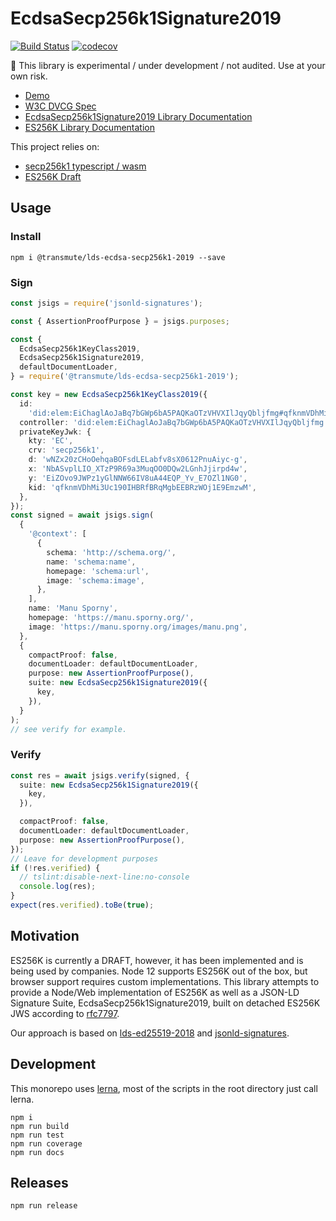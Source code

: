 # EcdsaSecp256k1Signature2019

[![Build Status](https://travis-ci.org/decentralized-identity/lds-ecdsa-secp256k1-2019.js.svg?branch=master)](https://travis-ci.org/decentralized-identity/lds-ecdsa-secp256k1-2019.js) [![codecov](https://codecov.io/gh/decentralized-identity/lds-ecdsa-secp256k1-2019.js/branch/master/graph/badge.svg)](https://codecov.io/gh/decentralized-identity/lds-ecdsa-secp256k1-2019.js)

🚧 This library is experimental / under development / not audited. Use at your own risk.

- [Demo](https://identity.foundation/lds-ecdsa-secp256k1-2019.js/demo)
- [W3C DVCG Spec](https://w3c-dvcg.github.io/lds-ecdsa-secp256k1-2019/)
- [EcdsaSecp256k1Signature2019 Library Documentation](https://identity.foundation/lds-ecdsa-secp256k1-2019.js/lds-ecdsa-secp256k1-2019/)
- [ES256K Library Documentation](https://identity.foundation/lds-ecdsa-secp256k1-2019.js/es256k-jws-ts/)

This project relies on:

- [secp256k1 typescript / wasm](https://github.com/bitauth/bitcoin-ts)
- [ES256K Draft](https://tools.ietf.org/html/draft-ietf-cose-webauthn-algorithms-01)

## Usage

### Install

```
npm i @transmute/lds-ecdsa-secp256k1-2019 --save
```

### Sign

```ts
const jsigs = require('jsonld-signatures');

const { AssertionProofPurpose } = jsigs.purposes;

const {
  EcdsaSecp256k1KeyClass2019,
  EcdsaSecp256k1Signature2019,
  defaultDocumentLoader,
} = require('@transmute/lds-ecdsa-secp256k1-2019');

const key = new EcdsaSecp256k1KeyClass2019({
  id:
    'did:elem:EiChaglAoJaBq7bGWp6bA5PAQKaOTzVHVXIlJqyQbljfmg#qfknmVDhMi3Uc190IHBRfBRqMgbEEBRzWOj1E9EmzwM',
  controller: 'did:elem:EiChaglAoJaBq7bGWp6bA5PAQKaOTzVHVXIlJqyQbljfmg',
  privateKeyJwk: {
    kty: 'EC',
    crv: 'secp256k1',
    d: 'wNZx20zCHoOehqaBOFsdLELabfv8sX0612PnuAiyc-g',
    x: 'NbASvplLIO_XTzP9R69a3MuqOO0DQw2LGnhJjirpd4w',
    y: 'EiZOvo9JWPz1yGlNNW66IV8uA44EQP_Yv_E7OZl1NG0',
    kid: 'qfknmVDhMi3Uc190IHBRfBRqMgbEEBRzWOj1E9EmzwM',
  },
});
const signed = await jsigs.sign(
  {
    '@context': [
      {
        schema: 'http://schema.org/',
        name: 'schema:name',
        homepage: 'schema:url',
        image: 'schema:image',
      },
    ],
    name: 'Manu Sporny',
    homepage: 'https://manu.sporny.org/',
    image: 'https://manu.sporny.org/images/manu.png',
  },
  {
    compactProof: false,
    documentLoader: defaultDocumentLoader,
    purpose: new AssertionProofPurpose(),
    suite: new EcdsaSecp256k1Signature2019({
      key,
    }),
  }
);
// see verify for example.
```

### Verify

```ts
const res = await jsigs.verify(signed, {
  suite: new EcdsaSecp256k1Signature2019({
    key,
  }),

  compactProof: false,
  documentLoader: defaultDocumentLoader,
  purpose: new AssertionProofPurpose(),
});
// Leave for development purposes
if (!res.verified) {
  // tslint:disable-next-line:no-console
  console.log(res);
}
expect(res.verified).toBe(true);
```

## Motivation

ES256K is currently a DRAFT, however, it has been implemented and is being used by companies. Node 12 supports ES256K out of the box, but browser support requires custom implementations. This library attempts to provide a Node/Web implementation of ES256K as well as a JSON-LD Signature Suite, EcdsaSecp256k1Signature2019, built on detached ES256K JWS according to [rfc7797](https://tools.ietf.org/html/rfc7797#section-6).

Our approach is based on [lds-ed25519-2018](https://w3c-dvcg.github.io/lds-ed25519-2018/) and [jsonld-signatures](https://github.com/digitalbazaar/jsonld-signatures).

## Development

This monorepo uses [lerna](https://github.com/lerna/lerna), most of the scripts in the root directory just call lerna.

```
npm i
npm run build
npm run test
npm run coverage
npm run docs
```

## Releases

```
npm run release
```
